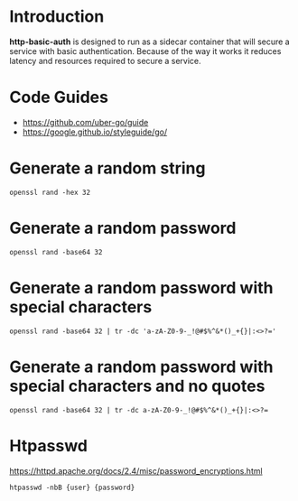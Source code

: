 # Introduction

**http-basic-auth** is designed to run as a sidecar container that will secure a service with basic authentication. Because of the way it works it reduces latency and resources required to secure a service.

# Code Guides

- https://github.com/uber-go/guide
- https://google.github.io/styleguide/go/

# Generate a random string

```
openssl rand -hex 32
```

# Generate a random password

```
openssl rand -base64 32
```

# Generate a random password with special characters

```
openssl rand -base64 32 | tr -dc 'a-zA-Z0-9-_!@#$%^&*()_+{}|:<>?='
```

# Generate a random password with special characters and no quotes

```
openssl rand -base64 32 | tr -dc a-zA-Z0-9-_!@#$%^&*()_+{}|:<>?=
```

# Htpasswd

https://httpd.apache.org/docs/2.4/misc/password_encryptions.html

```
htpasswd -nbB {user} {password}
```
